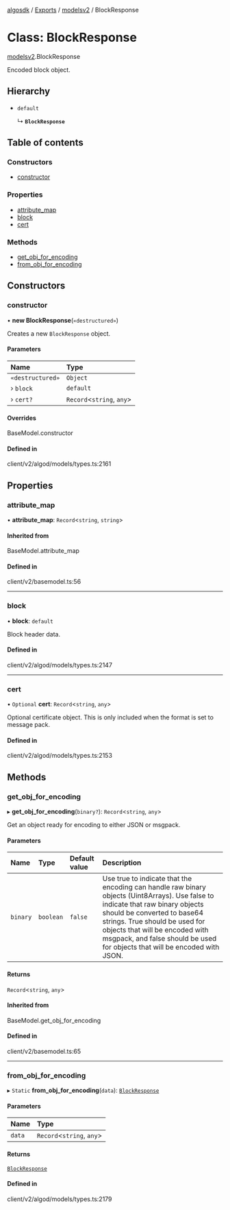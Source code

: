 [algosdk](../README.md) / [Exports](../modules.md) / [modelsv2](../modules/modelsv2.md) / BlockResponse

# Class: BlockResponse

[modelsv2](../modules/modelsv2.md).BlockResponse

Encoded block object.

## Hierarchy

- `default`

  ↳ **`BlockResponse`**

## Table of contents

### Constructors

- [constructor](modelsv2.BlockResponse.md#constructor)

### Properties

- [attribute\_map](modelsv2.BlockResponse.md#attribute_map)
- [block](modelsv2.BlockResponse.md#block)
- [cert](modelsv2.BlockResponse.md#cert)

### Methods

- [get\_obj\_for\_encoding](modelsv2.BlockResponse.md#get_obj_for_encoding)
- [from\_obj\_for\_encoding](modelsv2.BlockResponse.md#from_obj_for_encoding)

## Constructors

### constructor

• **new BlockResponse**(`«destructured»`)

Creates a new `BlockResponse` object.

#### Parameters

| Name | Type |
| :------ | :------ |
| `«destructured»` | `Object` |
| › `block` | `default` |
| › `cert?` | `Record`\<`string`, `any`\> |

#### Overrides

BaseModel.constructor

#### Defined in

client/v2/algod/models/types.ts:2161

## Properties

### attribute\_map

• **attribute\_map**: `Record`\<`string`, `string`\>

#### Inherited from

BaseModel.attribute\_map

#### Defined in

client/v2/basemodel.ts:56

___

### block

• **block**: `default`

Block header data.

#### Defined in

client/v2/algod/models/types.ts:2147

___

### cert

• `Optional` **cert**: `Record`\<`string`, `any`\>

Optional certificate object. This is only included when the format is set to
message pack.

#### Defined in

client/v2/algod/models/types.ts:2153

## Methods

### get\_obj\_for\_encoding

▸ **get_obj_for_encoding**(`binary?`): `Record`\<`string`, `any`\>

Get an object ready for encoding to either JSON or msgpack.

#### Parameters

| Name | Type | Default value | Description |
| :------ | :------ | :------ | :------ |
| `binary` | `boolean` | `false` | Use true to indicate that the encoding can handle raw binary objects (Uint8Arrays). Use false to indicate that raw binary objects should be converted to base64 strings. True should be used for objects that will be encoded with msgpack, and false should be used for objects that will be encoded with JSON. |

#### Returns

`Record`\<`string`, `any`\>

#### Inherited from

BaseModel.get\_obj\_for\_encoding

#### Defined in

client/v2/basemodel.ts:65

___

### from\_obj\_for\_encoding

▸ `Static` **from_obj_for_encoding**(`data`): [`BlockResponse`](modelsv2.BlockResponse.md)

#### Parameters

| Name | Type |
| :------ | :------ |
| `data` | `Record`\<`string`, `any`\> |

#### Returns

[`BlockResponse`](modelsv2.BlockResponse.md)

#### Defined in

client/v2/algod/models/types.ts:2179
